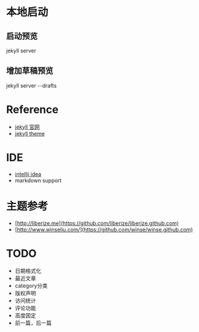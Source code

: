
# 本地启动
## 启动预览
jekyll server 

## 增加草稿预览
jekyll server --drafts


# Reference
* [jekyll 官网](http://jekyllrb.com/)
* [jekyll theme](https://github.com/Huxpro/huxpro.github.io)

# IDE
* [intellij idea](http://www.jetbrains.com/idea/)
* markdown support


# 主题参考
* [http://liberize.me](https://github.com/liberize/liberize.github.com)
* [http://www.winseliu.com/](https://github.com/winse/winse.github.com)


# TODO
* 日期格式化
* 最近文章
* category分类
* 版权声明
* 访问统计
* 评论功能
* 高度固定
* 前一篇，后一篇


